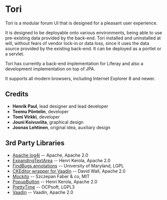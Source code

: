 # Tori

Tori is a modular forum UI that is designed for a pleasant user experience. 

It is designed to be deployable onto various environments, being able to use pre-existing data provided by the back-end. Tori installed and uninstalled at will, without fears of vendor lock-in or data loss, since it uses the data source provided by the existing back-end. It can be deployed as a portlet or a servlet.

Tori has currently a back-end implementation for Liferay and also a development implementation on top of JPA.

It supports all modern browsers, including Internet Explorer 8 and newer.

## Credits

 * **Henrik Paul**, lead designer and lead developer
 * **Teemu Pöntelin**, developer
 * **Tomi Virkki**, developer
 * **Jouni Koivuviita**, graphical design
 * **Joonas Lehtinen**, original idea, auxiliary design

## 3rd Party Libraries

 * [Apache log4j](http://logging.apache.org/log4j/1.2/) -- Apache, Apache 2.0
 * [ExpandingTextArea](http://vaadin.com/addon/expandingtextarea) -- Henri Kerola, Apache 2.0
 * [FindBugs annotations](http://findbugs.sourceforge.net/) -- University of Maryland, LGPL
 * [CKEditor wrapper for Vaadin](http://vaadin.com/addon/ckeditor-wrapper-for-vaadin) -- David Wall, Apache 2.0
 * [Mockito](http://code.google.com/p/mockito/) -- Szczepan Faber & co, MIT
 * [PopupButton](http://vaadin.com/addon/popupbutton) -- Henri Kerola, Apache 2.0
 * [PrettyTime](http://ocpsoft.com/prettytime/) -- OCPsoft, LGPL3  
 * [Vaadin](http://vaadin.com/) -- Vaadin, Apache 2.0
